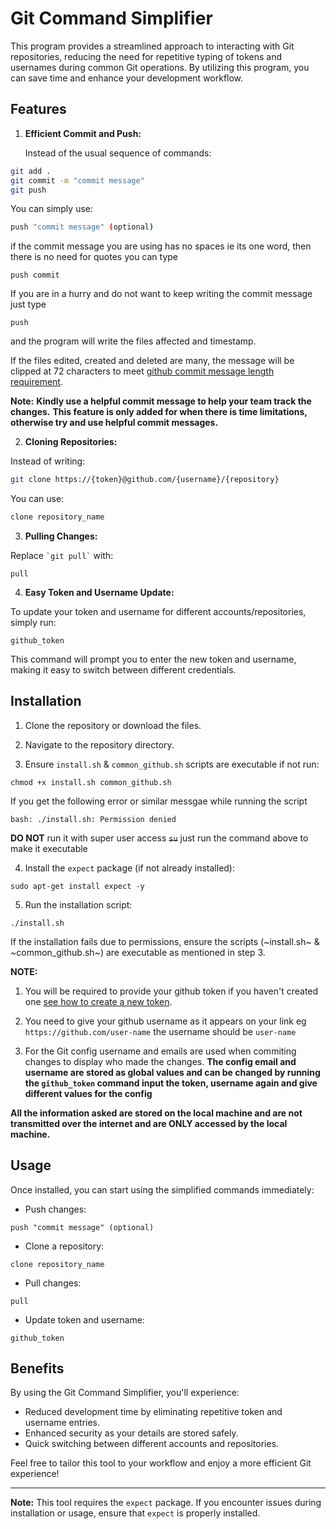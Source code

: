 # Git Command Simplifier

This program provides a streamlined approach to interacting with Git repositories, reducing the need for repetitive typing of tokens and usernames during common Git operations. By utilizing this program, you can save time and enhance your development workflow.

## Features

1. **Efficient Commit and Push:**

   Instead of the usual sequence of commands:
   
```bash
git add .
git commit -m "commit message"
git push
```

You can simply use:

```bash
push "commit message" (optional)
```

if the commit message you are using has no spaces ie its one word, then there is no need for quotes you can type

```
push commit
```

If you are in a hurry and do not want to keep writing the commit message just type

```
push
```

and the program will write the files affected and timestamp.

If the files edited, created and deleted are many,
the message will be clipped at 72 characters to meet [github commit message length requirement](https://www.gitkraken.com/learn/git/best-practices/git-commit-message#git-commit-message-structure).

**Note:** **__Kindly use a helpful commit message to help your team track the changes.__**
**__This feature is only added for when there is time limitations, otherwise try and use helpful commit messages.__**

2. **Cloning Repositories:**

Instead of writing:

```bash
git clone https://{token}@github.com/{username}/{repository}
```

You can use:

```bash
clone repository_name
```

3. **Pulling Changes:**

Replace ``` `git pull` ``` with:

```
pull
```

4. **Easy Token and Username Update:**

To update your token and username for different accounts/repositories, simply run:

```
github_token
```

This command will prompt you to enter the new token and username, making it easy to switch between different credentials.

## Installation

1. Clone the repository or download the files.

2. Navigate to the repository directory.

3. Ensure `install.sh` & `common_github.sh` scripts are executable if not run:

```
chmod +x install.sh common_github.sh
```

If you get the following error or similar messgae while running the script

```
bash: ./install.sh: Permission denied
```
**DO NOT** run it with super user access ~~`su`~~ just run the command above to make it executable

4. Install the `expect` package (if not already installed):

```
sudo apt-get install expect -y
```

5. Run the installation script:

```
./install.sh
```

If the installation fails due to permissions, ensure the scripts \(~install.sh~ & ~common_github.sh~\) are executable as mentioned in step 3.

**__NOTE:__** 
   1. You will be required to provide your github token if you haven't created one [see how to create a new token](https://docs.github.com/en/authentication/keeping-your-account-and-data-secure/managing-your-personal-access-tokens). 

   2. You need to give your github username as it appears on your link eg `https://github.com/user-name` the username should be `user-name`

   3. For the Git config username and emails are used when commiting changes to display who made the changes. 
   **The config email and username are stored as global values and can be changed by running the `github_token` command input the token, username again and give different values for the config**

   **__All the information asked are stored on the local machine and are not transmitted over the internet and are ONLY accessed by the local machine.__**

## Usage

Once installed, you can start using the simplified commands immediately:

- Push changes:

```
push "commit message" (optional)
```

- Clone a repository:

```
clone repository_name
```

- Pull changes:

```
pull
```

- Update token and username:

```
github_token
```

## Benefits

By using the Git Command Simplifier, you'll experience:

- Reduced development time by eliminating repetitive token and username entries.
- Enhanced security as your details are stored safely.
- Quick switching between different accounts and repositories.

Feel free to tailor this tool to your workflow and enjoy a more efficient Git experience!

---

**Note:** This tool requires the `expect` package. If you encounter issues during installation or usage, ensure that `expect` is properly installed.

